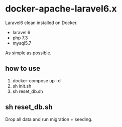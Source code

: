 docker-apache-laravel6.x
====

Laravel6 clean installed on Docker.<br>

* laravel 6
* php 7.3
* mysql5.7

As simple as possible.

## how to use

1. docker-compose up -d
1. sh init.sh
1. sh reset_db.sh

## sh reset_db.sh

Drop all data and run migration + seeding.

